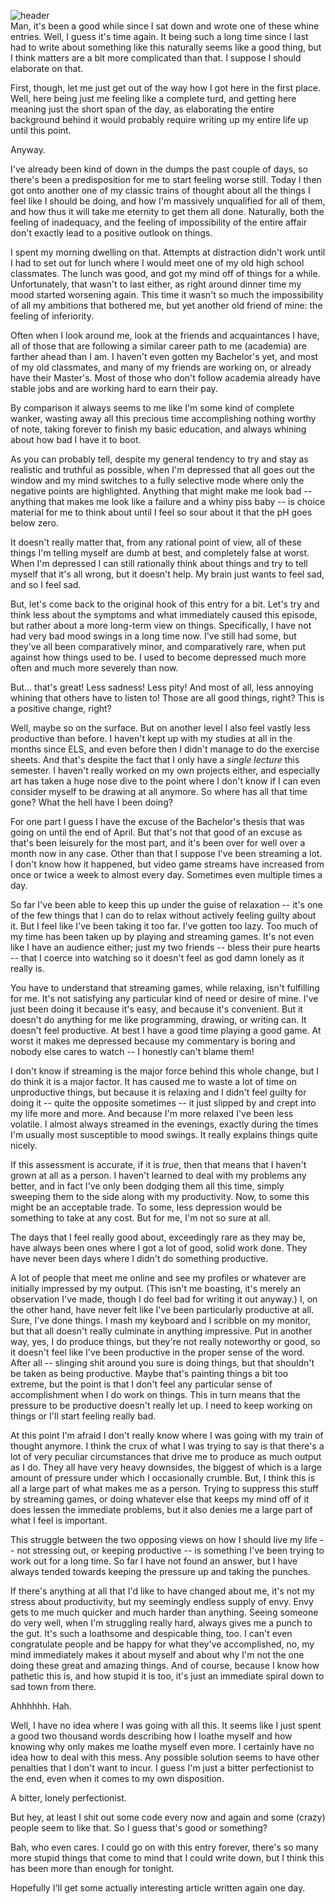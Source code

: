 ![header](https://filebox.tymoon.eu//file/TVRVMk53PT0=)  
Man, it's been a good while since I sat down and wrote one of these whine entries. Well, I guess it's time again. It being such a long time since I last had to write about something like this naturally seems like a good thing, but I think matters are a bit more complicated than that. I suppose I should elaborate on that.

First, though, let me just get out of the way how I got here in the first place. Well, here being just me feeling like a complete turd, and getting here meaning just the short span of the day, as elaborating the entire background behind it would probably require writing up my entire life up until this point.

Anyway.

I've already been kind of down in the dumps the past couple of days, so there's been a predisposition for me to start feeling worse still. Today I then got onto another one of my classic trains of thought about all the things I feel like I should be doing, and how I'm massively unqualified for all of them, and how thus it will take me eternity to get them all done. Naturally, both the feeling of inadequacy, and the feeling of impossibility of the entire affair don't exactly lead to a positive outlook on things.

I spent my morning dwelling on that. Attempts at distraction didn't work until I had to set out for lunch where I would meet one of my old high school classmates. The lunch was good, and got my mind off of things for a while. Unfortunately, that wasn't to last either, as right around dinner time my mood started worsening again. This time it wasn't so much the impossibility of all my ambitions that bothered me, but yet another old friend of mine: the feeling of inferiority.

Often when I look around me, look at the friends and acquaintances I have, all of those that are following a similar career path to me (academia) are farther ahead than I am. I haven't even gotten my Bachelor's yet, and most of my old classmates, and many of my friends are working on, or already have their Master's. Most of those who don't follow academia already have stable jobs and are working hard to earn their pay.

By comparison it always seems to me like I'm some kind of complete wanker, wasting away all this precious time accomplishing nothing worthy of note, taking forever to finish my basic education, and always whining about how bad I have it to boot.

As you can probably tell, despite my general tendency to try and stay as realistic and truthful as possible, when I'm depressed that all goes out the window and my mind switches to a fully selective mode where only the negative points are highlighted. Anything that might make me look bad -- anything that makes me look like a failure and a whiny piss baby -- is choice material for me to think about until I feel so sour about it that the pH goes below zero.

It doesn't really matter that, from any rational point of view, all of these things I'm telling myself are dumb at best, and completely false at worst. When I'm depressed I can still rationally think about things and try to tell myself that it's all wrong, but it doesn't help. My brain just wants to feel sad, and so I feel sad.

But, let's come back to the original hook of this entry for a bit. Let's try and think less about the symptoms and what immediately caused this episode, but rather about a more long-term view on things. Specifically, I have not had very bad mood swings in a long time now. I've still had some, but they've all been comparatively minor, and comparatively rare, when put against how things used to be. I used to become depressed much more often and much more severely than now.

But... that's great! Less sadness! Less pity! And most of all, less annoying whining that others have to listen to! Those are all good things, right? This is a positive change, right?

Well, maybe so on the surface. But on another level I also feel vastly less productive than before. I haven't kept up with my studies at all in the months since ELS, and even before then I didn't manage to do the exercise sheets. And that's despite the fact that I only have a *single lecture* this semester. I haven't really worked on my own projects either, and especially art has taken a huge nose dive to the point where I don't know if I can even consider myself to be drawing at all anymore. So where has all that time gone? What the hell have I been doing?

For one part I guess I have the excuse of the Bachelor's thesis that was going on until the end of April. But that's not that good of an excuse as that's been leisurely for the most part, and it's been over for well over a month now in any case. Other than that I suppose I've been streaming a lot. I don't know how it happened, but video game streams have increased from once or twice a week to almost every day. Sometimes even multiple times a day.

So far I've been able to keep this up under the guise of relaxation -- it's one of the few things that I can do to relax without actively feeling guilty about it. But I feel like I've been taking it too far. I've gotten too lazy. Too much of my time has been taken up by playing and streaming games. It's not even like I have an audience either; just my two friends -- bless their pure hearts -- that I coerce into watching so it doesn't feel as god damn lonely as it really is.

You have to understand that streaming games, while relaxing, isn't fulfilling for me. It's not satisfying any particular kind of need or desire of mine. I've just been doing it because it's easy, and because it's convenient. But it doesn't do anything for me like programming, drawing, or writing can. It doesn't feel productive. At best I have a good time playing a good game. At worst it makes me depressed because my commentary is boring and nobody else cares to watch -- I honestly can't blame them!

I don't know if streaming is the major force behind this whole change, but I do think it is a major factor. It has caused me to waste a lot of time on unproductive things, but because it is relaxing and I didn't feel guilty for doing it -- quite the opposite sometimes -- it just slipped by and crept into my life more and more. And because I'm more relaxed I've been less volatile. I almost always streamed in the evenings, exactly during the times I'm usually most susceptible to mood swings. It really explains things quite nicely.

If this assessment is accurate, if it is *true*, then that means that I haven't grown at all as a person. I haven't learned to deal with my problems any better, and in fact I've only been dodging them all this time, simply sweeping them to the side along with my productivity. Now, to some this might be an acceptable trade. To some, less depression would be something to take at any cost. But for me, I'm not so sure at all.

The days that I feel really good about, exceedingly rare as they may be, have always been ones where I got a lot of good, solid work done. They have never been days where I didn't do something productive.

A lot of people that meet me online and see my profiles or whatever are initially impressed by my output. (This isn't me boasting, it's merely an observation I've made, though I do feel bad for writing it out anyway.) I, on the other hand, have never felt like I've been particularly productive at all. Sure, I've done things. I mash my keyboard and I scribble on my monitor, but that all doesn't really culminate in anything impressive. Put in another way, yes, I do produce things, but they're not really noteworthy or good, so it doesn't feel like I've been productive in the proper sense of the word. After all -- slinging shit around you sure is doing things, but that shouldn't be taken as being productive. Maybe that's painting things a bit too extreme, but the point is that I don't feel any particular sense of accomplishment when I do work on things. This in turn means that the pressure to be productive doesn't really let up. I need to keep working on things or I'll start feeling really bad.

At this point I'm afraid I don't really know where I was going with my train of thought anymore. I think the crux of what I was trying to say is that there's a lot of very peculiar circumstances that drive me to produce as much output as I do. They all have very heavy downsides, the biggest of which is a large amount of pressure under which I occasionally crumble. But, I think this is all a large part of what makes me as a person. Trying to suppress this stuff by streaming games, or doing whatever else that keeps my mind off of it does lessen the immediate problems, but it also denies me a large part of what I feel is important.

This struggle between the two opposing views on how I should live my life -- not stressing out, or keeping productive -- is something I've been trying to work out for a long time. So far I have not found an answer, but I have always tended towards keeping the pressure up and taking the punches.

If there's anything at all that I'd like to have changed about me, it's not my stress about productivity, but my seemingly endless supply of envy. Envy gets to me much quicker and much harder than anything. Seeing someone do very well, when I'm struggling really hard, always gives me a punch to the gut. It's such a loathsome and despicable thing, too. I can't even congratulate people and be happy for what they've accomplished, no, my mind immediately makes it about myself and about why I'm not the one doing these great and amazing things. And of course, because I know how pathetic this is, and how stupid it is too, it's just an immediate spiral down to sad town from there.

Ahhhhhh. Hah.

Well, I have no idea where I was going with all this. It seems like I just spent a good two thousand words describing how I loathe myself and how knowing why only makes me loathe myself even more. I certainly have no idea how to deal with this mess. Any possible solution seems to have other penalties that I don't want to incur. I guess I'm just a bitter perfectionist to the end, even when it comes to my own disposition.

A bitter, lonely perfectionist.

But hey, at least I shit out some code every now and again and some (crazy) people seem to like that. So I guess that's good or something?

Bah, who even cares. I could go on with this entry forever, there's so many more stupid things that come to mind that I could write down, but I think this has been more than enough for tonight.

Hopefully I'll get some actually interesting article written again one day.

